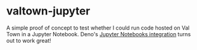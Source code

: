 # valtown-jupyter
A simple proof of concept to test whether I could run code hosted on Val Town in a Jupyter Notebook. Deno's [Jupyter Notebooks integration](https://deno.com/blog/v1.37#jupyter-notebook-integration) turns out to work great!
